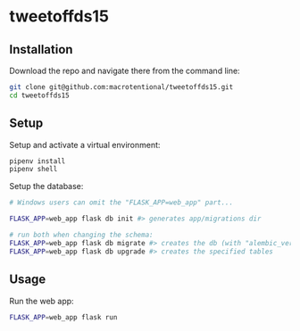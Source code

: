 # tweetoffds15

## Installation

Download the repo and navigate there from the command line:

```sh
git clone git@github.com:macrotentional/tweetoffds15.git
cd tweetoffds15
```

## Setup

Setup and activate a virtual environment:

```sh
pipenv install
pipenv shell
```

Setup the database:

```sh
# Windows users can omit the "FLASK_APP=web_app" part...

FLASK_APP=web_app flask db init #> generates app/migrations dir

# run both when changing the schema:
FLASK_APP=web_app flask db migrate #> creates the db (with "alembic_version" table)
FLASK_APP=web_app flask db upgrade #> creates the specified tables
```

## Usage

Run the web app:

```sh
FLASK_APP=web_app flask run
```